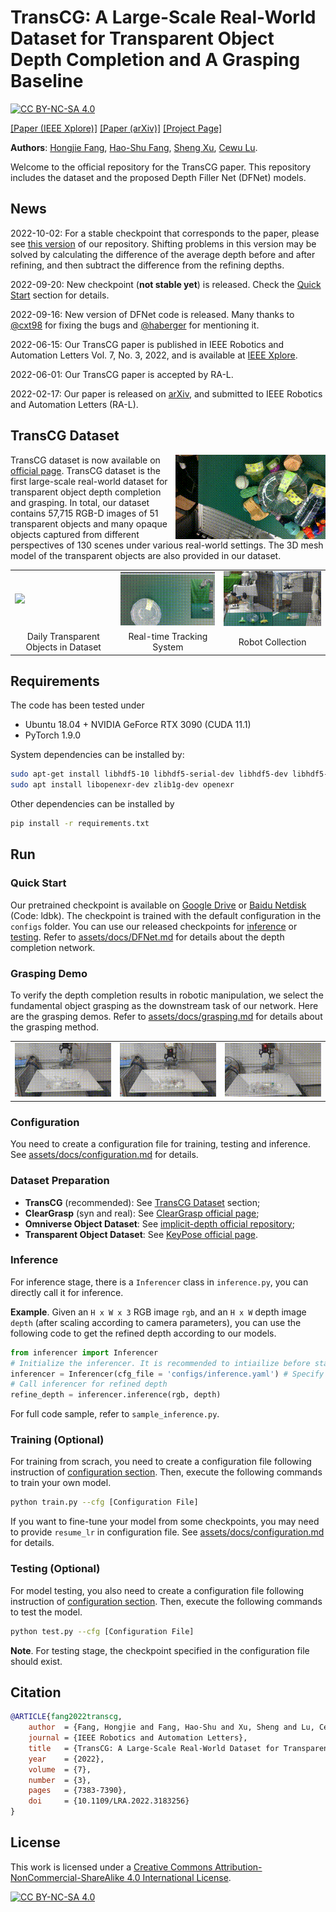 # TransCG: A Large-Scale Real-World Dataset for Transparent Object Depth Completion and A Grasping Baseline

[![CC BY-NC-SA 4.0][cc-by-nc-sa-shield]][cc-by-nc-sa]

[[Paper (IEEE Xplore)]](https://ieeexplore.ieee.org/document/9796631) [[Paper (arXiv)]](https://arxiv.org/pdf/2202.08471) [[Project Page]](https://graspnet.net/transcg)

**Authors**: [Hongjie Fang](https://github.com/galaxies99/), [Hao-Shu Fang](https://github.com/fang-haoshu), [Sheng Xu](https://github.com/XS1020), [Cewu Lu](https://mvig.sjtu.edu.cn/).

Welcome to the official repository for the TransCG paper. This repository includes the dataset and the proposed Depth Filler Net (DFNet) models.

## News

2022-10-02: For a stable checkpoint that corresponds to the paper, please see [this version](https://github.com/Galaxies99/TransCG/tree/f80708ac4243e9f9d3f5a7b11afd863b21506f76) of our repository. Shifting problems in this version may be solved by calculating the difference of the average depth before and after refining, and then subtract the difference from the refining depths.

2022-09-20: New checkpoint (**not stable yet**) is released. Check the [Quick Start](#quick-start) section for details.

2022-09-16: New version of DFNet code is released. Many thanks to [@cxt98](https://github.com/cxt98) for fixing the bugs and [@haberger](https://github.com/haberger) for mentioning it.

2022-06-15: Our TransCG paper is published in IEEE Robotics and Automation Letters Vol. 7, No. 3, 2022, and is available at [IEEE Xplore](https://ieeexplore.ieee.org/document/9796631).

2022-06-01: Our TransCG paper is accepted by RA-L.

2022-02-17: Our paper is released on [arXiv](https://arxiv.org/pdf/2202.08471), and submitted to IEEE Robotics and Automation Letters (RA-L).

## TransCG Dataset

<img align="right" src="assets/imgs/TransCG.gif" width=240px> TransCG dataset is now available on [official page](https://graspnet.net/transcg). TransCG dataset is the first large-scale real-world dataset for transparent object depth completion and grasping. In total, our dataset contains 57,715 RGB-D images of 51 transparent objects and many opaque objects captured from different perspectives of 130 scenes under various real-world settings. The 3D mesh model of the transparent objects are also provided in our dataset.

<table>
  <tr><td><img src='assets/imgs/object.png' width=320px></td><td><img src='assets/imgs/tracking-system.gif' width = 256px></td><td><img src='assets/imgs/robot-collection.gif' width=256px ></td></tr>
  <tr><td align="center"> Daily Transparent Objects in Dataset</td><td align="center"> Real-time Tracking System</td><td align="center">Robot Collection</td></tr>
</table>

## Requirements

The code has been tested under

- Ubuntu 18.04 + NVIDIA GeForce RTX 3090 (CUDA 11.1)
- PyTorch 1.9.0

System dependencies can be installed by:

```bash
sudo apt-get install libhdf5-10 libhdf5-serial-dev libhdf5-dev libhdf5-cpp-11
sudo apt install libopenexr-dev zlib1g-dev openexr
```

Other dependencies can be installed by

```bash
pip install -r requirements.txt
```

## Run

### Quick Start

Our pretrained checkpoint is available on [Google Drive](https://drive.google.com/file/d/1VRLkNus9Da1NK6q5F038Va9NSO9YBUwu/view?usp=sharing) or [Baidu Netdisk](https://pan.baidu.com/s/1QJBYMQD7DmLUwUWfwqOWwQ) (Code: ldbk). The checkpoint is trained with the default configuration in the `configs` folder. You can use our released checkpoints for [inference](#inference) or [testing](#testing-optional). Refer to [assets/docs/DFNet.md](assets/docs/DFNet.md) for details about the depth completion network.

### Grasping Demo

To verify the depth completion results in robotic manipulation, we select the fundamental object grasping as the downstream task of our network. Here are the grasping demos. Refer to [assets/docs/grasping.md](assets/docs/grasping.md) for details about the grasping method.

<table>
  <tr><td><img src='assets/imgs/grasp-1.gif' width=256px></td><td><img src='assets/imgs/grasp-2.gif' width = 256px></td><td><img src='assets/imgs/grasp-3.gif' width=256px ></td></tr>
</table>

### Configuration

You need to create a configuration file for training, testing and inference. See [assets/docs/configuration.md](assets/docs/configuration.md) for details.

### Dataset Preparation

- **TransCG** (recommended): See [TransCG Dataset](#transcg-dataset) section;
- **ClearGrasp** (syn and real): See [ClearGrasp official page](https://sites.google.com/view/cleargrasp);
- **Omniverse Object Dataset**: See [implicit-depth official repository](https://github.com/NVlabs/implicit_depth);
- **Transparent Object Dataset**: See [KeyPose official page](https://sites.google.com/view/keypose).

### Inference

For inference stage, there is a `Inferencer` class in `inference.py`, you can directly call it for inference. 

**Example**. Given an `H x W x 3` RGB image `rgb`, and an `H x W` depth image `depth` (after scaling according to camera parameters), you can use the following code to get the refined depth according to our models.

```python
from inferencer import Inferencer
# Initialize the inferencer. It is recommended to intiailize before starting your task for real-time performance.
inferencer = Inferencer(cfg_file = 'configs/inference.yaml') # Specify your configuration file here.
# Call inferencer for refined depth
refine_depth = inferencer.inference(rgb, depth)
```

For full code sample, refer to `sample_inference.py`.

### Training (Optional)

For training from scrach, you need to create a configuration file following instruction of [configuration section](#configuration). Then, execute the following commands to train your own model.

```bash
python train.py --cfg [Configuration File]
```

If you want to fine-tune your model from some checkpoints, you may need to provide `resume_lr` in configuration file. See [assets/docs/configuration.md](assets/docs/configuration.md) for details.

### Testing (Optional)

For model testing, you also need to create a configuration file following instruction of [configuration section](#configuration). Then, execute the following commands to test the model.

```bash
python test.py --cfg [Configuration File]
```

**Note**. For testing stage, the checkpoint specified in the configuration file should exist.

## Citation

```bibtex
@ARTICLE{fang2022transcg,
    author  = {Fang, Hongjie and Fang, Hao-Shu and Xu, Sheng and Lu, Cewu},
    journal = {IEEE Robotics and Automation Letters}, 
    title   = {TransCG: A Large-Scale Real-World Dataset for Transparent Object Depth Completion and a Grasping Baseline}, 
    year    = {2022},
    volume  = {7},
    number  = {3},
    pages   = {7383-7390},
    doi     = {10.1109/LRA.2022.3183256}
}
```

## License

This work is licensed under a
[Creative Commons Attribution-NonCommercial-ShareAlike 4.0 International License][cc-by-nc-sa].

[![CC BY-NC-SA 4.0][cc-by-nc-sa-image]][cc-by-nc-sa]

[cc-by-nc-sa]: http://creativecommons.org/licenses/by-nc-sa/4.0/
[cc-by-nc-sa-image]: https://licensebuttons.net/l/by-nc-sa/4.0/88x31.png
[cc-by-nc-sa-shield]: https://img.shields.io/badge/License-CC%20BY--NC--SA%204.0-lightgrey.svg